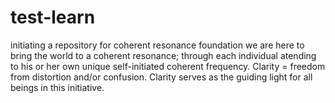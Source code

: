 # test-learn
initiating a repository for coherent resonance foundation
we are here to bring the world to a coherent resonance; through each individual atending to his or her own unique self-initiated coherent frequency. Clarity = freedom from distortion and/or confusion. Clarity serves as the guiding light for all beings in this initiative. 
